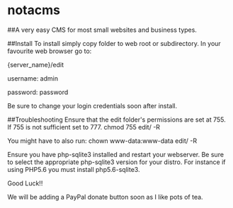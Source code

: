 # notacms
##A very easy CMS for most small websites and business types.

##Install
To install simply copy folder to web root or subdirectory.
In your favourite web browser go to:

{server_name}/edit


username: admin

password: password



Be sure to change your login credentials soon after install.


##Troubleshooting
Ensure that the edit folder's permissions are set at 755. 
If 755 is not sufficient set to 777. 
chmod 755 edit/ -R


You might have to also run:
chown www-data:www-data edit/ -R

Ensure you have php-sqlite3 installed and restart your webserver.
Be sure to select the appropriate php-sqlite3 version for your distro.
For instance if using PHP5.6 you must install php5.6-sqlite3.

Good Luck!!

We will be adding a PayPal donate button soon as I like pots of tea.
